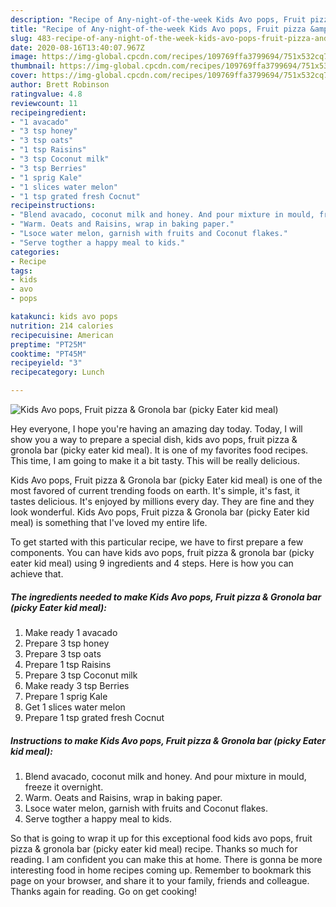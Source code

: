 ```yaml
---
description: "Recipe of Any-night-of-the-week Kids Avo pops, Fruit pizza &amp;amp; Gronola bar (picky Eater kid meal)"
title: "Recipe of Any-night-of-the-week Kids Avo pops, Fruit pizza &amp;amp; Gronola bar (picky Eater kid meal)"
slug: 483-recipe-of-any-night-of-the-week-kids-avo-pops-fruit-pizza-and-amp-gronola-bar-picky-eater-kid-meal
date: 2020-08-16T13:40:07.967Z
image: https://img-global.cpcdn.com/recipes/109769ffa3799694/751x532cq70/kids-avo-pops-fruit-pizza-gronola-bar-picky-eater-kid-meal-recipe-main-photo.jpg
thumbnail: https://img-global.cpcdn.com/recipes/109769ffa3799694/751x532cq70/kids-avo-pops-fruit-pizza-gronola-bar-picky-eater-kid-meal-recipe-main-photo.jpg
cover: https://img-global.cpcdn.com/recipes/109769ffa3799694/751x532cq70/kids-avo-pops-fruit-pizza-gronola-bar-picky-eater-kid-meal-recipe-main-photo.jpg
author: Brett Robinson
ratingvalue: 4.8
reviewcount: 11
recipeingredient:
- "1 avacado"
- "3 tsp honey"
- "3 tsp oats"
- "1 tsp Raisins"
- "3 tsp Coconut milk"
- "3 tsp Berries"
- "1 sprig Kale"
- "1 slices water melon"
- "1 tsp grated fresh Cocnut"
recipeinstructions:
- "Blend avacado, coconut milk and honey. And pour mixture in mould, freeze it overnight."
- "Warm. Oeats and Raisins, wrap in baking paper."
- "Lsoce water melon, garnish with fruits and Coconut flakes."
- "Serve togther a happy meal to kids."
categories:
- Recipe
tags:
- kids
- avo
- pops

katakunci: kids avo pops 
nutrition: 214 calories
recipecuisine: American
preptime: "PT25M"
cooktime: "PT45M"
recipeyield: "3"
recipecategory: Lunch

---
```



![Kids Avo pops, Fruit pizza &amp; Gronola bar (picky Eater kid meal)](https://img-global.cpcdn.com/recipes/109769ffa3799694/751x532cq70/kids-avo-pops-fruit-pizza-gronola-bar-picky-eater-kid-meal-recipe-main-photo.jpg)

Hey everyone, I hope you're having an amazing day today. Today, I will show you a way to prepare a special dish, kids avo pops, fruit pizza &amp; gronola bar (picky eater kid meal). It is one of my favorites food recipes. This time, I am going to make it a bit tasty. This will be really delicious.

Kids Avo pops, Fruit pizza &amp; Gronola bar (picky Eater kid meal) is one of the most favored of current trending foods on earth. It's simple, it's fast, it tastes delicious. It's enjoyed by millions every day. They are fine and they look wonderful. Kids Avo pops, Fruit pizza &amp; Gronola bar (picky Eater kid meal) is something that I've loved my entire life.




To get started with this particular recipe, we have to first prepare a few components. You can have kids avo pops, fruit pizza &amp; gronola bar (picky eater kid meal) using 9 ingredients and 4 steps. Here is how you can achieve that.

<!--inarticleads1-->

##### The ingredients needed to make Kids Avo pops, Fruit pizza &amp; Gronola bar (picky Eater kid meal):

1. Make ready 1 avacado
1. Prepare 3 tsp honey
1. Prepare 3 tsp oats
1. Prepare 1 tsp Raisins
1. Prepare 3 tsp Coconut milk
1. Make ready 3 tsp Berries
1. Prepare 1 sprig Kale
1. Get 1 slices water melon
1. Prepare 1 tsp grated fresh Cocnut




<!--inarticleads2-->

##### Instructions to make Kids Avo pops, Fruit pizza &amp; Gronola bar (picky Eater kid meal):

1. Blend avacado, coconut milk and honey. And pour mixture in mould, freeze it overnight.
1. Warm. Oeats and Raisins, wrap in baking paper.
1. Lsoce water melon, garnish with fruits and Coconut flakes.
1. Serve togther a happy meal to kids.




So that is going to wrap it up for this exceptional food kids avo pops, fruit pizza &amp; gronola bar (picky eater kid meal) recipe. Thanks so much for reading. I am confident you can make this at home. There is gonna be more interesting food in home recipes coming up. Remember to bookmark this page on your browser, and share it to your family, friends and colleague. Thanks again for reading. Go on get cooking!
